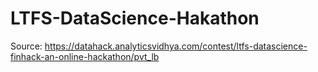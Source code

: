 # LTFS-DataScience-Hakathon
Source: https://datahack.analyticsvidhya.com/contest/ltfs-datascience-finhack-an-online-hackathon/pvt_lb
